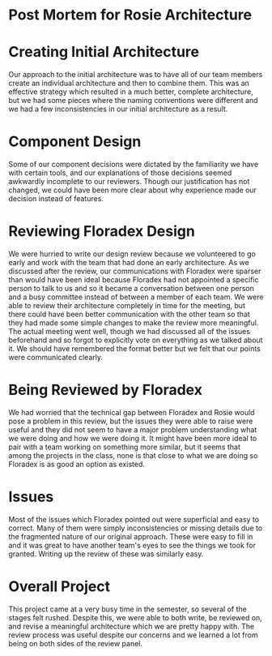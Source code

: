 # Post Mortem for Rosie Architecture

# Creating Initial Architecture

  Our approach to the initial architecture was to have all of our team members create an individual architecture and then to combine them. This was an effective strategy which resulted in a much better, complete architecture, but we had some pieces where the naming conventions were different and we had a few inconsistencies in our initial architecture as a result.

# Component Design

  Some of our component decisions were dictated by the familiarity we have with certain tools, and our explanations of those decisions seemed awkwardly incomplete to our reviewers. Though our justification has not changed, we could have been more clear about why experience made our decision instead of features.

# Reviewing Floradex Design

  We were hurried to write our design review because we volunteered to go early and work with the team that had done an early architecture. As we discussed after the review, our communications with Floradex were sparser than would have been ideal because Floradex had not appointed a specific person to talk to us and so it became a conversation between one person and a busy committee instead of between a member of each team. We were able to review their architecture completely in time for the meeting, but there could have been better communication with the other team so that they had made some simple changes to make the review more meaningful.
  The actual meeting went well, though we had discussed all of the issues beforehand and so forgot to explicitly vote on everything as we talked about it. We should have remembered the format better but we felt that our points were communicated clearly.

# Being Reviewed by Floradex

  We had worried that the technical gap between Floradex and Rosie would pose a problem in this review, but the issues they were able to raise were useful and they did not seem to have a major problem understanding what we were doing and how we were doing it. It might have been more ideal to pair with a team working on something more similar, but it seems that among the projects in the class, none is that close to what we are doing so Floradex is as good an option as existed.

# Issues

  Most of the issues which Floradex pointed out were superficial and easy to correct. Many of them were simply inconsistencies or missing details due to the fragmented nature of our original approach. These were easy to fill in and it was great to have another team's eyes to see the things we took for granted. Writing up the review of these was similarly easy.

# Overall Project

  This project came at a very busy time in the semester, so several of the stages felt rushed. Despite this, we were able to both write, be reviewed on, and revise a meaningful architecture which we are pretty happy with. The review process was useful despite our concerns and we learned a lot from being on both sides of the review panel.